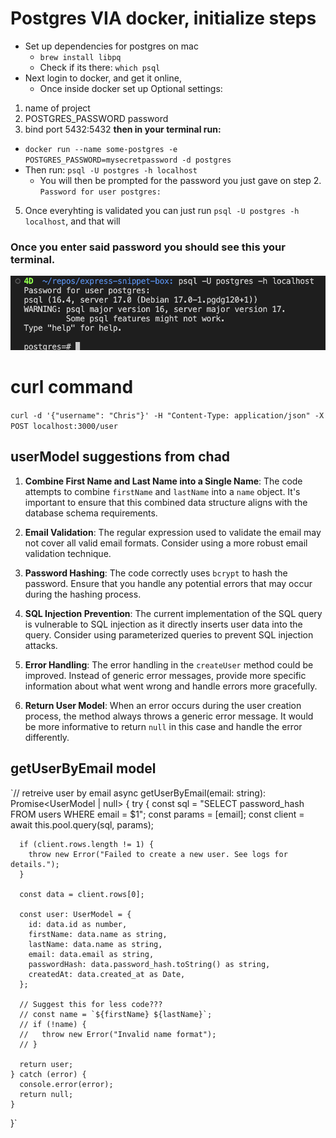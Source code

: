 # Postgres VIA docker, initialize steps

- Set up dependencies for postgres on mac
  - `brew install libpq`
  - Check if its there: `which psql`
- Next login to docker, and get it online,
  - Once inside docker set up Optional settings:

1. name of project
2. POSTGRES_PASSWORD password
3. bind port 5432:5432
   **then in your terminal run:**

- `docker run --name some-postgres -e POSTGRES_PASSWORD=mysecretpassword -d postgres`
- Then run: `psql -U postgres -h localhost`
  - You will then be prompted for the password you just gave on step 2. `Password for user postgres:`

5. Once everyhting is validated you can just run `psql -U postgres -h localhost`, and that will

### Once you enter said password you should see this your terminal.

![This](./assets/screenshot.png)

# curl command

`curl -d '{"username": "Chris"}' -H "Content-Type: application/json" -X POST localhost:3000/user`

## userModel suggestions from chad

1. **Combine First Name and Last Name into a Single Name**: The code attempts to combine `firstName` and `lastName` into a `name` object. It's important to ensure that this combined data structure aligns with the database schema requirements.

2. **Email Validation**: The regular expression used to validate the email may not cover all valid email formats. Consider using a more robust email validation technique.

3. **Password Hashing**: The code correctly uses `bcrypt` to hash the password. Ensure that you handle any potential errors that may occur during the hashing process.

4. **SQL Injection Prevention**: The current implementation of the SQL query is vulnerable to SQL injection as it directly inserts user data into the query. Consider using parameterized queries to prevent SQL injection attacks.

5. **Error Handling**: The error handling in the `createUser` method could be improved. Instead of generic error messages, provide more specific information about what went wrong and handle errors more gracefully.

6. **Return User Model**: When an error occurs during the user creation process, the method always throws a generic error message. It would be more informative to return `null` in this case and handle the error differently.

## getUserByEmail model

`// retreive user by email
async getUserByEmail(email: string): Promise<UserModel | null> {
try {
const sql = "SELECT password_hash FROM users WHERE email = $1";
const params = [email];
const client = await this.pool.query(sql, params);

      if (client.rows.length != 1) {
        throw new Error("Failed to create a new user. See logs for details.");
      }

      const data = client.rows[0];

      const user: UserModel = {
        id: data.id as number,
        firstName: data.name as string,
        lastName: data.name as string,
        email: data.email as string,
        passwordHash: data.password_hash.toString() as string,
        createdAt: data.created_at as Date,
      };

      // Suggest this for less code???
      // const name = `${firstName} ${lastName}`;
      // if (!name) {
      //   throw new Error("Invalid name format");
      // }

      return user;
    } catch (error) {
      console.error(error);
      return null;
    }

}`
